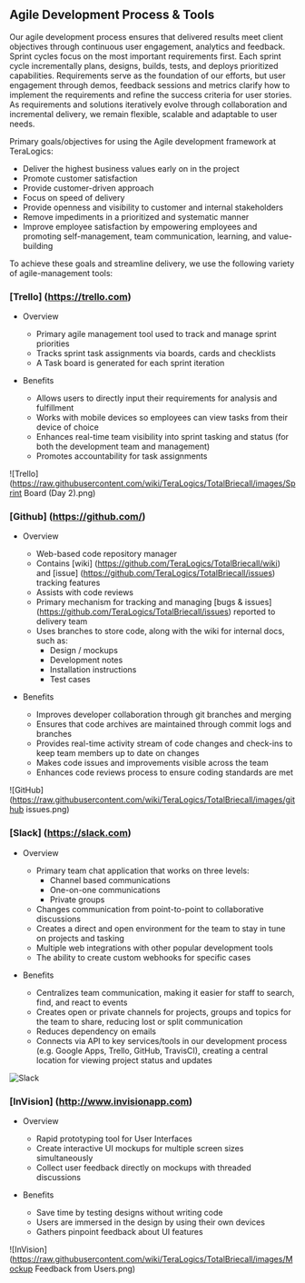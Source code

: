 ## Agile Development Process & Tools

Our agile development process ensures that delivered results meet client objectives through continuous user engagement, analytics and feedback. Sprint cycles focus on the most important requirements first. Each sprint cycle incrementally plans, designs, builds, tests, and deploys prioritized capabilities. Requirements serve as the foundation of our efforts, but user engagement through demos, feedback sessions and metrics clarify how to implement the requirements and refine the success criteria for user stories. As requirements and solutions iteratively evolve through collaboration and incremental delivery, we remain flexible, scalable and adaptable to user needs. 

Primary goals/objectives for using the Agile development framework at TeraLogics:

- Deliver the highest business values early on in the project
- Promote customer satisfaction
- Provide customer-driven approach
- Focus on speed of delivery
- Provide openness and visibility to customer and internal stakeholders
- Remove impediments in a prioritized and systematic manner
- Improve employee satisfaction by empowering employees and promoting self-management, team communication, learning, and value-building

To achieve these goals and streamline delivery, we use the following variety of agile-management tools:

### [Trello] (https://trello.com)
 - Overview
   - Primary agile management tool used to track and manage sprint priorities  
   - Tracks sprint task assignments via boards, cards and checklists
   - A Task board is generated for each sprint iteration  

 - Benefits  
   - Allows users to directly input their requirements for analysis and fulfillment
   - Works with mobile devices so employees can view tasks from their device of choice
   - Enhances real-time team visibility into sprint tasking and status (for both the development team and management)
   - Promotes accountability for task assignments 

![Trello](https://raw.githubusercontent.com/wiki/TeraLogics/TotalBriecall/images/Sprint Board (Day 2).png)

### [Github] (https://github.com/)
 - Overview
   - Web-based code repository manager
   - Contains [wiki] (https://github.com/TeraLogics/TotalBriecall/wiki) and [issue] (https://github.com/TeraLogics/TotalBriecall/issues) tracking features
   - Assists with code reviews
   - Primary mechanism for tracking and managing [bugs & issues] (https://github.com/TeraLogics/TotalBriecall/issues) reported to delivery team 
   - Uses branches to store code, along with the wiki for internal docs, such as:
     - Design / mockups
     - Development notes
     - Installation instructions
     - Test cases

 - Benefits
   - Improves developer collaboration through git branches and merging
   - Ensures that code archives are maintained through commit logs and branches
   - Provides real-time activity stream of code changes and check-ins to keep team members up to date on changes
   - Makes code issues and improvements visible across the team
   - Enhances code reviews process to ensure coding standards are met

![GitHub](https://raw.githubusercontent.com/wiki/TeraLogics/TotalBriecall/images/github issues.png)

### [Slack] (https://slack.com)
 - Overview
   - Primary team chat application that works on three levels:  
     - Channel based communications
     - One-on-one communications
     - Private groups
   - Changes communication from point-to-point to collaborative discussions
   - Creates a direct and open environment for the team to stay in tune on projects and tasking
   - Multiple web integrations with other popular development tools
   - The ability to create custom webhooks for specific cases

 - Benefits
   - Centralizes team communication, making it easier for staff to search, find, and react to events
   - Creates open or private channels for projects, groups and topics for the team to share, reducing lost or split communication 
   - Reduces dependency on emails
   - Connects via API to key services/tools in our development process (e.g. Google Apps, Trello, GitHub, TravisCI), creating a central location for viewing project status and updates
 
![Slack](https://raw.githubusercontent.com/wiki/TeraLogics/TotalBriecall/images/Slack.png)
  
### [InVision] (http://www.invisionapp.com)
 - Overview 
   - Rapid prototyping tool for User Interfaces
   - Create interactive UI mockups for multiple screen sizes simultaneously
   - Collect user feedback directly on mockups with threaded discussions
 
 - Benefits 
   - Save time by testing designs without writing code
   - Users are immersed in the design by using their own devices
   - Gathers pinpoint feedback about UI features

![InVision](https://raw.githubusercontent.com/wiki/TeraLogics/TotalBriecall/images/Mockup Feedback from Users.png)
